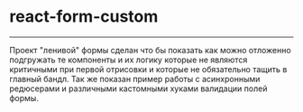 # react-form-custom
---

Проект "ленивой" формы сделан что бы показать как можно отложенно подгружать те компоненты и их логику которые не являются критичными при первой отрисовки и которые не обязательно тащить в главный бандл. Так же показан пример работы с асинхронными редюсерами и различными кастомными хуками валидации полей формы. 


